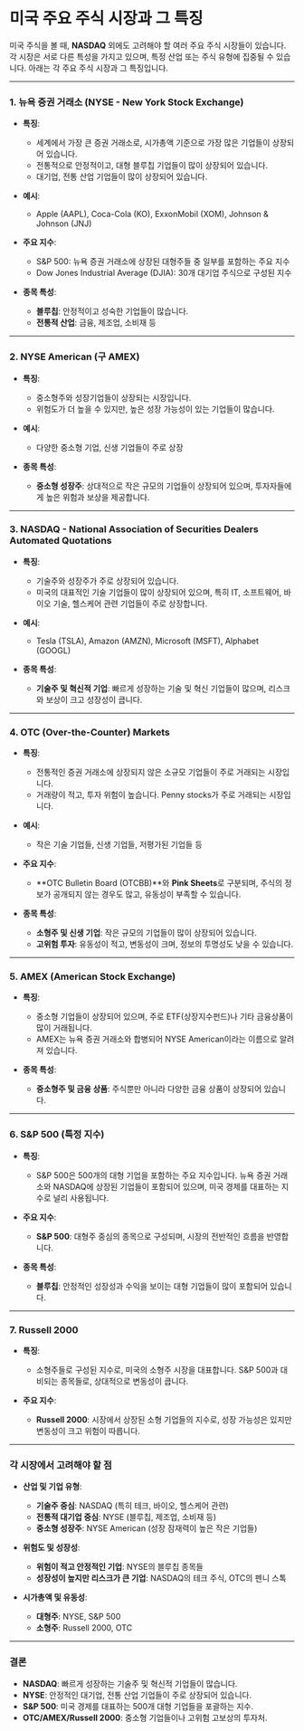 # 미국 주요 주식 시장과 그 특징

미국 주식을 볼 때, **NASDAQ** 외에도 고려해야 할 여러 주요 주식 시장들이 있습니다. 각 시장은 서로 다른 특성을 가지고 있으며, 특정 산업 또는 주식 유형에 집중될 수 있습니다. 아래는 각 주요 주식 시장과 그 특징입니다.

---

### 1. **뉴욕 증권 거래소 (NYSE - New York Stock Exchange)**

- **특징**:
  - 세계에서 가장 큰 증권 거래소로, 시가총액 기준으로 가장 많은 기업들이 상장되어 있습니다.
  - 전통적으로 안정적이고, 대형 블루칩 기업들이 많이 상장되어 있습니다.
  - 대기업, 전통 산업 기업들이 많이 상장되어 있습니다.

- **예시**:
  - Apple (AAPL), Coca-Cola (KO), ExxonMobil (XOM), Johnson & Johnson (JNJ)

- **주요 지수**:
  - S&P 500: 뉴욕 증권 거래소에 상장된 대형주들 중 일부를 포함하는 주요 지수
  - Dow Jones Industrial Average (DJIA): 30개 대기업 주식으로 구성된 지수

- **종목 특성**:
  - **블루칩**: 안정적이고 성숙한 기업들이 많습니다.
  - **전통적 산업**: 금융, 제조업, 소비재 등

---

### 2. **NYSE American (구 AMEX)**

- **특징**:
  - 중소형주와 성장기업들이 상장되는 시장입니다.
  - 위험도가 더 높을 수 있지만, 높은 성장 가능성이 있는 기업들이 많습니다.

- **예시**:
  - 다양한 중소형 기업, 신생 기업들이 주로 상장

- **종목 특성**:
  - **중소형 성장주**: 상대적으로 작은 규모의 기업들이 상장되어 있으며, 투자자들에게 높은 위험과 보상을 제공합니다.

---

### 3. **NASDAQ - National Association of Securities Dealers Automated Quotations**

- **특징**:
  - 기술주와 성장주가 주로 상장되어 있습니다.
  - 미국의 대표적인 기술 기업들이 많이 상장되어 있으며, 특히 IT, 소프트웨어, 바이오 기술, 헬스케어 관련 기업들이 주로 상장합니다.

- **예시**:
  - Tesla (TSLA), Amazon (AMZN), Microsoft (MSFT), Alphabet (GOOGL)

- **종목 특성**:
  - **기술주 및 혁신적 기업**: 빠르게 성장하는 기술 및 혁신 기업들이 많으며, 리스크와 보상이 크고 성장성이 큽니다.

---

### 4. **OTC (Over-the-Counter) Markets**

- **특징**:
  - 전통적인 증권 거래소에 상장되지 않은 소규모 기업들이 주로 거래되는 시장입니다.
  - 거래량이 적고, 투자 위험이 높습니다. Penny stocks가 주로 거래되는 시장입니다.

- **예시**:
  - 작은 기술 기업들, 신생 기업들, 저평가된 기업들 등

- **주요 지수**:
  - **OTC Bulletin Board (OTCBB)**와 **Pink Sheets**로 구분되며, 주식의 정보가 공개되지 않는 경우도 많고, 유동성이 부족할 수 있습니다.

- **종목 특성**:
  - **소형주 및 신생 기업**: 작은 규모의 기업들이 많이 상장되어 있습니다.
  - **고위험 투자**: 유동성이 적고, 변동성이 크며, 정보의 투명성도 낮을 수 있습니다.

---

### 5. **AMEX (American Stock Exchange)**

- **특징**:
  - 중소형 기업들이 상장되어 있으며, 주로 ETF(상장지수펀드)나 기타 금융상품이 많이 거래됩니다.
  - AMEX는 뉴욕 증권 거래소와 합병되어 NYSE American이라는 이름으로 알려져 있습니다.

- **종목 특성**:
  - **중소형주 및 금융 상품**: 주식뿐만 아니라 다양한 금융 상품이 상장되어 있습니다.

---

### 6. **S&P 500 (특정 지수)**

- **특징**:
  - S&P 500은 500개의 대형 기업을 포함하는 주요 지수입니다. 뉴욕 증권 거래소와 NASDAQ에 상장된 기업들이 포함되어 있으며, 미국 경제를 대표하는 지수로 널리 사용됩니다.

- **주요 지수**:
  - **S&P 500**: 대형주 중심의 종목으로 구성되며, 시장의 전반적인 흐름을 반영합니다.

- **종목 특성**:
  - **블루칩**: 안정적인 성장성과 수익을 보이는 대형 기업들이 많이 포함되어 있습니다.

---

### 7. **Russell 2000**

- **특징**:
  - 소형주들로 구성된 지수로, 미국의 소형주 시장을 대표합니다. S&P 500과 대비되는 종목들로, 상대적으로 변동성이 큽니다.

- **주요 지수**:
  - **Russell 2000**: 시장에서 상장된 소형 기업들의 지수로, 성장 가능성은 있지만 변동성이 크고 위험이 따릅니다.

---

### 각 시장에서 고려해야 할 점

- **산업 및 기업 유형**:
  - **기술주 중심**: NASDAQ (특히 테크, 바이오, 헬스케어 관련)
  - **전통적 대기업 중심**: NYSE (블루칩, 제조업, 소비재 등)
  - **중소형 성장주**: NYSE American (성장 잠재력이 높은 작은 기업들)

- **위험도 및 성장성**:
  - **위험이 적고 안정적인 기업**: NYSE의 블루칩 종목들
  - **성장성이 높지만 리스크가 큰 기업**: NASDAQ의 테크 주식, OTC의 펜니 스톡

- **시가총액 및 유동성**:
  - **대형주**: NYSE, S&P 500
  - **소형주**: Russell 2000, OTC

---

### 결론

- **NASDAQ**: 빠르게 성장하는 기술주 및 혁신적 기업들이 많습니다.
- **NYSE**: 안정적인 대기업, 전통 산업 기업들이 주로 상장되어 있습니다.
- **S&P 500**: 미국 경제를 대표하는 500개 대형 기업들을 포괄하는 지수.
- **OTC/AMEX/Russell 2000**: 중소형 기업들이나 고위험 고보상의 투자처.
